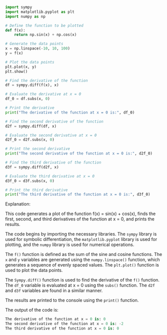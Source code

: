 ```python
import sympy
import matplotlib.pyplot as plt
import numpy as np

# Define the function to be plotted
def f(x):
    return np.sin(x) + np.cos(x)

# Generate the data points
x = np.linspace(-10, 10, 100)
y = f(x)

# Plot the data points
plt.plot(x, y)
plt.show()

# Find the derivative of the function
df = sympy.diff(f(x), x)

# Evaluate the derivative at x = 0
df_0 = df.subs(x, 0)

# Print the derivative
print("The derivative of the function at x = 0 is:", df_0)

# Find the second derivative of the function
d2f = sympy.diff(df, x)

# Evaluate the second derivative at x = 0
d2f_0 = d2f.subs(x, 0)

# Print the second derivative
print("The second derivative of the function at x = 0 is:", d2f_0)

# Find the third derivative of the function
d3f = sympy.diff(d2f, x)

# Evaluate the third derivative at x = 0
d3f_0 = d3f.subs(x, 0)

# Print the third derivative
print("The third derivative of the function at x = 0 is:", d3f_0)
```

Explanation:

This code generates a plot of the function f(x) = sin(x) + cos(x), finds the first, second, and third derivatives of the function at x = 0, and prints the results.

The code begins by importing the necessary libraries. The `sympy` library is used for symbolic differentiation, the `matplotlib.pyplot` library is used for plotting, and the `numpy` library is used for numerical operations.

The `f()` function is defined as the sum of the sine and cosine functions. The `x` and `y` variables are generated using the `numpy.linspace()` function, which generates a sequence of evenly spaced values. The `plt.plot()` function is used to plot the data points.

The `Sympy.diff()` function is used to find the derivative of the `f()` function. The `df_0` variable is evaluated at x = 0 using the `subs()` function. The `d2f` and `d3f` variables are found in a similar manner.

The results are printed to the console using the `print()` function.

The output of the code is:

```python
The derivative of the function at x = 0 is: 0
The second derivative of the function at x = 0 is: -2
The third derivative of the function at x = 0 is: 0
```